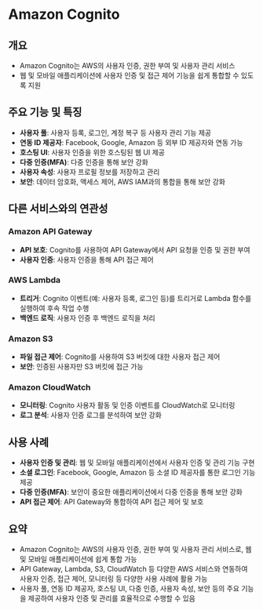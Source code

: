 # Amazon Cognito

## 개요
- Amazon Cognito는 AWS의 사용자 인증, 권한 부여 및 사용자 관리 서비스
- 웹 및 모바일 애플리케이션에 사용자 인증 및 접근 제어 기능을 쉽게 통합할 수 있도록 지원

## 주요 기능 및 특징
- **사용자 풀**: 사용자 등록, 로그인, 계정 복구 등 사용자 관리 기능 제공
- **연동 ID 제공자**: Facebook, Google, Amazon 등 외부 ID 제공자와 연동 가능
- **호스팅 UI**: 사용자 인증을 위한 호스팅된 웹 UI 제공
- **다중 인증(MFA)**: 다중 인증을 통해 보안 강화
- **사용자 속성**: 사용자 프로필 정보를 저장하고 관리
- **보안**: 데이터 암호화, 액세스 제어, AWS IAM과의 통합을 통해 보안 강화

## 다른 서비스와의 연관성
### Amazon API Gateway
- **API 보호**: Cognito를 사용하여 API Gateway에서 API 요청을 인증 및 권한 부여
- **사용자 인증**: 사용자 인증을 통해 API 접근 제어

### AWS Lambda
- **트리거**: Cognito 이벤트(예: 사용자 등록, 로그인 등)를 트리거로 Lambda 함수를 실행하여 후속 작업 수행
- **백엔드 로직**: 사용자 인증 후 백엔드 로직을 처리

### Amazon S3
- **파일 접근 제어**: Cognito를 사용하여 S3 버킷에 대한 사용자 접근 제어
- **보안**: 인증된 사용자만 S3 버킷에 접근 가능

### Amazon CloudWatch
- **모니터링**: Cognito 사용자 활동 및 인증 이벤트를 CloudWatch로 모니터링
- **로그 분석**: 사용자 인증 로그를 분석하여 보안 강화

## 사용 사례
- **사용자 인증 및 관리**: 웹 및 모바일 애플리케이션에서 사용자 인증 및 관리 기능 구현
- **소셜 로그인**: Facebook, Google, Amazon 등 소셜 ID 제공자를 통한 로그인 기능 제공
- **다중 인증(MFA)**: 보안이 중요한 애플리케이션에서 다중 인증을 통해 보안 강화
- **API 접근 제어**: API Gateway와 통합하여 API 접근 제어 및 보호

## 요약
- Amazon Cognito는 AWS의 사용자 인증, 권한 부여 및 사용자 관리 서비스로, 웹 및 모바일 애플리케이션에 쉽게 통합 가능
- API Gateway, Lambda, S3, CloudWatch 등 다양한 AWS 서비스와 연동하여 사용자 인증, 접근 제어, 모니터링 등 다양한 사용 사례에 활용 가능
- 사용자 풀, 연동 ID 제공자, 호스팅 UI, 다중 인증, 사용자 속성, 보안 등의 주요 기능을 제공하여 사용자 인증 및 관리를 효율적으로 수행할 수 있음